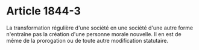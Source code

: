 # Article 1844-3

La transformation régulière d'une société en une société d'une autre forme n'entraîne pas la création d'une personne morale nouvelle. Il en est de même de la prorogation ou de toute autre modification statutaire.
